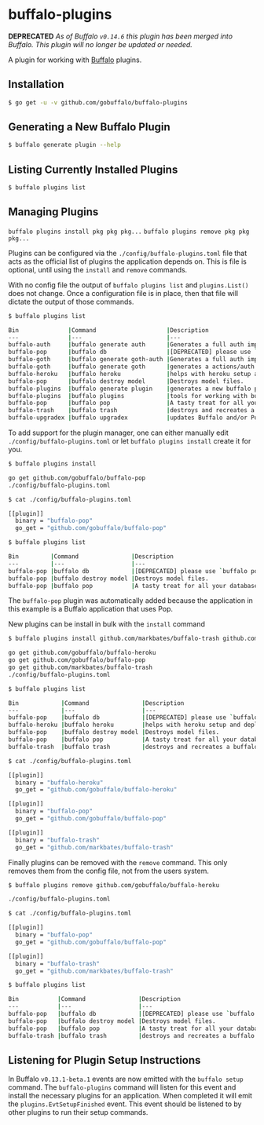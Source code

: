# buffalo-plugins

**DEPRECATED**
*As of Buffalo `v0.14.6` this plugin has been merged into Buffalo. This plugin will no longer be updated or needed.*


A plugin for working with [Buffalo](https://gobuffalo.io) plugins.

## Installation

```bash
$ go get -u -v github.com/gobuffalo/buffalo-plugins
```

## Generating a New Buffalo Plugin

```bash
$ buffalo generate plugin --help
```

## Listing Currently Installed Plugins

```bash
$ buffalo plugins list
```

## Managing Plugins

`buffalo plugins install pkg pkg pkg...`
`buffalo plugins remove pkg pkg pkg...`

Plugins can be configured via the `./config/buffalo-plugins.toml` file that acts as the official list of plugins the application depends on. This is file is optional, until using the `install` and `remove` commands.

With no config file the output of `buffalo plugins list` and `plugins.List()` does not change. Once a configuration file is in place, then that file will dictate the output of those commands.

```bash
$ buffalo plugins list

Bin              |Command                    |Description
---              |---                        |---
buffalo-auth     |buffalo generate auth      |Generates a full auth implementation
buffalo-pop      |buffalo db                 |[DEPRECATED] please use `buffalo pop` instead.
buffalo-goth     |buffalo generate goth-auth |Generates a full auth implementation use Goth
buffalo-goth     |buffalo generate goth      |generates a actions/auth.go file configured to the specified providers.
buffalo-heroku   |buffalo heroku             |helps with heroku setup and deployment for buffalo applications
buffalo-pop      |buffalo destroy model      |Destroys model files.
buffalo-plugins  |buffalo generate plugin    |generates a new buffalo plugin
buffalo-plugins  |buffalo plugins            |tools for working with buffalo plugins
buffalo-pop      |buffalo pop                |A tasty treat for all your database needs
buffalo-trash    |buffalo trash              |destroys and recreates a buffalo app
buffalo-upgradex |buffalo upgradex           |updates Buffalo and/or Pop/Soda as well as your app
```

To add support for the plugin manager, one can either manually edit `./config/buffalo-plugins.toml` or let `buffalo plugins install` create it for you.

```bash
$ buffalo plugins install

go get github.com/gobuffalo/buffalo-pop
./config/buffalo-plugins.toml
```

``` bash
$ cat ./config/buffalo-plugins.toml

[[plugin]]
  binary = "buffalo-pop"
  go_get = "github.com/gobuffalo/buffalo-pop"
```

```bash
$ buffalo plugins list

Bin         |Command               |Description
---         |---                   |---
buffalo-pop |buffalo db            |[DEPRECATED] please use `buffalo pop` instead.
buffalo-pop |buffalo destroy model |Destroys model files.
buffalo-pop |buffalo pop           |A tasty treat for all your database needs
```

The `buffalo-pop` plugin was automatically added because the application in this example is a Buffalo application that uses Pop.

New plugins can be install in bulk with the `install` command

```bash
$ buffalo plugins install github.com/markbates/buffalo-trash github.com/gobuffalo/buffalo-heroku

go get github.com/gobuffalo/buffalo-heroku
go get github.com/gobuffalo/buffalo-pop
go get github.com/markbates/buffalo-trash
./config/buffalo-plugins.toml
```

```bash
$ buffalo plugins list

Bin            |Command               |Description
---            |---                   |---
buffalo-pop    |buffalo db            |[DEPRECATED] please use `buffalo pop` instead.
buffalo-heroku |buffalo heroku        |helps with heroku setup and deployment for buffalo applications
buffalo-pop    |buffalo destroy model |Destroys model files.
buffalo-pop    |buffalo pop           |A tasty treat for all your database needs
buffalo-trash  |buffalo trash         |destroys and recreates a buffalo app
```

``` bash
$ cat ./config/buffalo-plugins.toml

[[plugin]]
  binary = "buffalo-heroku"
  go_get = "github.com/gobuffalo/buffalo-heroku"

[[plugin]]
  binary = "buffalo-pop"
  go_get = "github.com/gobuffalo/buffalo-pop"

[[plugin]]
  binary = "buffalo-trash"
  go_get = "github.com/markbates/buffalo-trash"
```

Finally plugins can be removed with the `remove` command. This only removes them from the config file, not from the users system.

```bash
$ buffalo plugins remove github.com/gobuffalo/buffalo-heroku

./config/buffalo-plugins.toml
```

``` bash
$ cat ./config/buffalo-plugins.toml

[[plugin]]
  binary = "buffalo-pop"
  go_get = "github.com/gobuffalo/buffalo-pop"

[[plugin]]
  binary = "buffalo-trash"
  go_get = "github.com/markbates/buffalo-trash"
```

```bash
$ buffalo plugins list

Bin           |Command               |Description
---           |---                   |---
buffalo-pop   |buffalo db            |[DEPRECATED] please use `buffalo pop` instead.
buffalo-pop   |buffalo destroy model |Destroys model files.
buffalo-pop   |buffalo pop           |A tasty treat for all your database needs
buffalo-trash |buffalo trash         |destroys and recreates a buffalo app
```

## Listening for Plugin Setup Instructions

In Buffalo `v0.13.1-beta.1` events are now emitted with the `buffalo setup` command. The `buffalo-plugins` command will listen for this event and install the necessary plugins for an application. When completed it will emit the `plugins.EvtSetupFinished` event. This event should be listened to by other plugins to run their setup commands.

